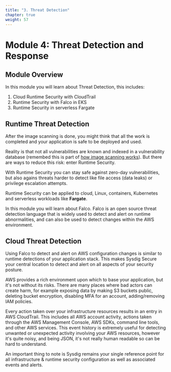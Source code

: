 ```yaml
---
title: "3. Threat Detection"
chapter: true
weight: 57
---
```


# Module 4: Threat Detection and Response

## Module Overview

In this module you will learn about Threat Detection, this includes:

1. Cloud Runtime Security with CloudTrail
2. Runtime Security with Falco in EKS
3. Runtime Security in serverless Fargate


## Runtime Threat Detection

After the image scanning is done, you might think that all the work is completed and your application is safe to be deployed and used.

Reality is that not all vulnerabilities are known and indexed in a vulnerability database
(remembed this is part of [how image scanning works](/2-vulnerability-management/9-digdeeper.html)). But there are ways to reduce this risk: enter Runtime Security.

With Runtime Security you can stay safe against 
zero-day vulnerabilities, but also agains threats harder to detect like file access (data leaks) or
privilege escalation attempts.

Runtime Security can be applied to cloud, Linux, containers, Kubernetes and serverless workloads like **Fargate**.

In this module you will learn about Falco. 
Falco is an open source threat detection language that is widely used to detect and alert on runtime abnormalities, and can also be used to detect changes within the AWS environment.


## Cloud Threat Detection

Using Falco to detect and alert on AWS configuration changes is similar to runtime detections of your application stack.  This makes Sysdig Secure your central location to detect and alert on all aspects of your security posture.

AWS provides a rich environment upon which to base your application, but it's not without its risks.  There are many places where bad actors can create harm, for example exposing data by making S3 buckets public, deleting bucket encryption, disabling MFA for an account, adding/removing IAM policies.

Every action taken over your infrastructure resources results in an entry in AWS CloudTrail. This includes all AWS account activity, actions taken through the AWS Management Console, AWS SDKs, command line tools, and other AWS services.  This event history is extremely useful for detecting unwanted or unexpected activity involving your AWS resources, however it's quite noisy, and being JSON, it's not really human readable so can be hard to understand.

An important thing to note is Sysdig remains your single reference point for all infrastructure & runtime security configuration as well as associated events and alerts.




